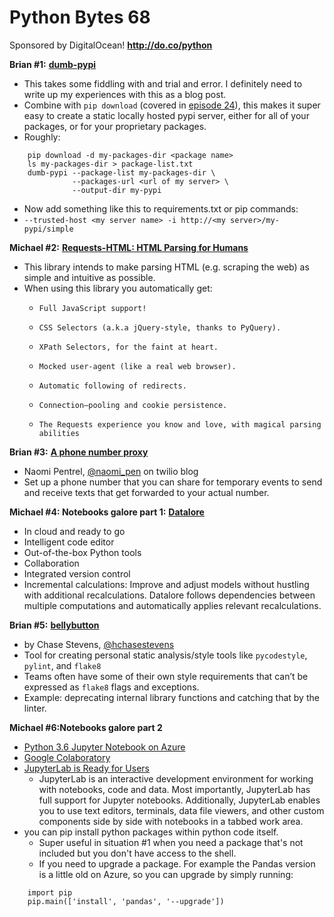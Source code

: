 # Python Bytes 68
Sponsored by DigitalOcean! **http://do.co/python**

**Brian #1:** [**dumb-pypi**](https://github.com/chriskuehl/dumb-pypi)

- This takes some fiddling with and trial and error. I definitely need to write up my experiences with this as a blog post.
- Combine with `pip download` (covered in [episode 24](https://pythonbytes.fm/episodes/show/24/i-have-a-local-pypi-server-and-so-do-you)), this makes it super easy to create a static locally hosted pypi server, either for all of your packages, or for your proprietary packages.
- Roughly:
```
    pip download -d my-packages-dir <package name>
    ls my-packages-dir > package-list.txt
    dumb-pypi --package-list my-packages-dir \
              --packages-url <url of my server> \
              --output-dir my-pypi
```

- Now add something like this to requirements.txt or pip commands:
- `--trusted-host <my server name> -i http://<my server>/my-pypi/simple`

**Michael #2:** [**Requests-HTML: HTML Parsing for Humans**](https://github.com/kennethreitz/requests-html)

- This library intends to make parsing HTML (e.g. scraping the web) as simple and intuitive as possible.
- When using this library you automatically get:
	-     Full JavaScript support!
	-     CSS Selectors (a.k.a jQuery-style, thanks to PyQuery).
	-     XPath Selectors, for the faint at heart.
	-     Mocked user-agent (like a real web browser).
	-     Automatic following of redirects.
	-     Connection–pooling and cookie persistence.
	-     The Requests experience you know and love, with magical parsing abilities

**Brian #3:**  [**A phone number proxy**](https://www.twilio.com/blog/2018/02/phone-number-forward-mask-python-flask.html)

-  Naomi Pentrel, [@naomi_pen](http://twitter.com/naomi_pen) on twilio blog
- Set up a phone number that you can share for temporary events to send and receive texts that get forwarded to your actual number.

**Michael #4: Notebooks galore part 1:** [**Datalore**](https://datalore.io/)

- In cloud and ready to go
- Intelligent code editor
- Out-of-the-box Python tools
- Collaboration
- Integrated version control
- Incremental calculations: Improve and adjust models without hustling with additional recalculations. Datalore follows dependencies between multiple computations and automatically applies relevant recalculations.

**Brian #5:** [**bellybutton**](https://github.com/hchasestevens/bellybutton)

- by Chase Stevens, [@hchasestevens](https://twitter.com/hchasestevens)
- Tool for creating personal static analysis/style tools like `pycodestyle`, `pylint`, and `flake8`
- Teams often have some of their own style requirements that can’t be expressed as `flake8` flags and exceptions.
- Example: deprecating internal library functions and catching that by the linter. 

**Michael #6:Notebooks galore part 2**

- [Python 3.6 Jupyter Notebook on Azure](https://www.reddit.com/r/Python/comments/7xwotz/python_36_jupyter_notebook_on_azure/?st=JDT0O9LI&sh=0c41688d)
- [Google Colaboratory](https://colab.research.google.com/notebooks/welcome.ipynb)
- [JupyterLab is Ready for Users](https://blog.jupyter.org/jupyterlab-is-ready-for-users-5a6f039b8906)
	- JupyterLab is an interactive development environment for working with notebooks, code and data. Most importantly, JupyterLab has full support for Jupyter notebooks. Additionally, JupyterLab enables you to use text editors, terminals, data file viewers, and other custom components side by side with notebooks in a tabbed work area.
- you can pip install python packages within python code itself. 
	- Super useful in situation #1 when you need a package that's not included but you don't have access to the shell. 
	- If you need to upgrade a package. For example the Pandas version is a little old on Azure, so you can upgrade by simply running:

```
    import pip
    pip.main(['install', 'pandas', '--upgrade'])
```
